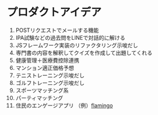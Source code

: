 # プロダクトアイデア

1. POSTリクエストでメールする機能
1. IPA試験などの過去問をLINEで対話的に解ける
1. JSフレームワーク実装のリファクタリング示唆だし
1. 専門書の内容を解釈してクイズを作成して出題してくれる
1. 健康管理＋医療費控除連携
1. マンション適正価格予想
1. テニストレーニング示唆だし
1. ゴルフトレーニング示唆だし
2. スポーツマッチング系
3. パーティマッチング
4. 住民のエンゲージアプリ （例）[flamingo](https://getflamingo.com/)
